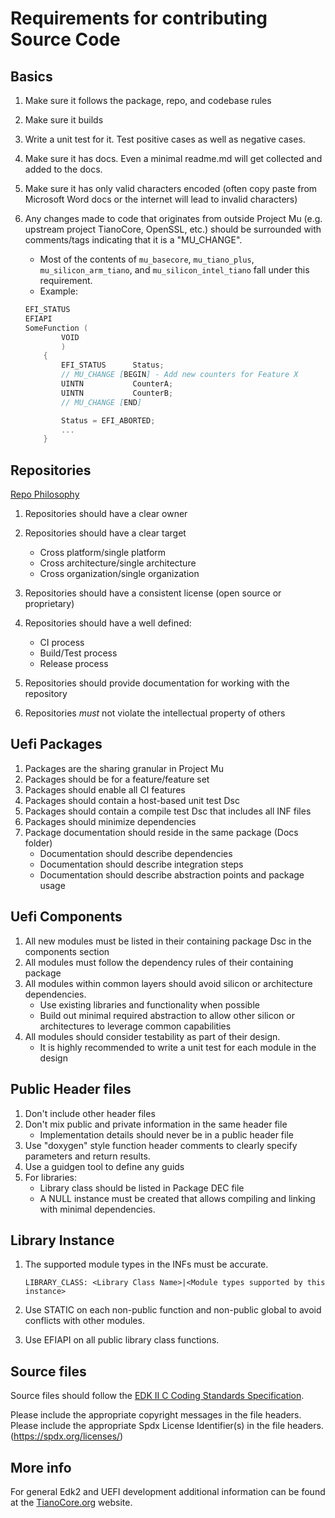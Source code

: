 # Requirements for contributing Source Code

## Basics

1. Make sure it follows the package, repo, and codebase rules
2. Make sure it builds
3. Write a unit test for it.  Test positive cases as well as negative cases.
4. Make sure it has docs.  Even a minimal readme.md will get collected and added to the docs.
5. Make sure it has only valid characters encoded (often copy paste from Microsoft Word docs or the internet will lead
   to invalid characters)
6. Any changes made to code that originates from outside Project Mu (e.g. upstream project TianoCore, OpenSSL, etc.)
   should be surrounded with comments/tags indicating that it is a "MU_CHANGE".
    - Most of the contents of `mu_basecore`, `mu_tiano_plus`, `mu_silicon_arm_tiano`, and `mu_silicon_intel_tiano`
      fall under this requirement.
    - Example:

    ```c
    EFI_STATUS
    EFIAPI
    SomeFunction (
            VOID
            )
        {
            EFI_STATUS      Status;
            // MU_CHANGE [BEGIN] - Add new counters for Feature X
            UINTN           CounterA;
            UINTN           CounterB;
            // MU_CHANGE [END]

            Status = EFI_ABORTED;
            ...
        }
    ```

## Repositories

[Repo Philosophy](overview.md#repo-philosophy)

1. Repositories should have a clear owner
2. Repositories should have a clear target
   - Cross platform/single platform
   - Cross architecture/single architecture
   - Cross organization/single organization

3. Repositories should have a consistent license (open source or proprietary)
4. Repositories should have a well defined:
   - CI process
   - Build/Test process
   - Release process

5. Repositories should provide documentation for working with the repository
6. Repositories _must_ not violate the intellectual property of others

## Uefi Packages

1. Packages are the sharing granular in Project Mu
2. Packages should be for a feature/feature set
3. Packages should enable all CI features
4. Packages should contain a host-based unit test Dsc
5. Packages should contain a compile test Dsc that includes all INF files
6. Packages should minimize dependencies
7. Package documentation should reside in the same package (Docs folder)
   - Documentation should describe dependencies
   - Documentation should describe integration steps
   - Documentation should describe abstraction points and package usage

## Uefi Components

1. All new modules must be listed in their containing package Dsc in the components section
2. All modules must follow the dependency rules of their containing package
3. All modules within common layers should avoid silicon or architecture dependencies.
    - Use existing libraries and functionality when possible
    - Build out minimal required abstraction to allow other silicon or architectures to leverage common capabilities
4. All modules should consider testability as part of their design.
    - It is highly recommended to write a unit test for each module in the design

## Public Header files

1. Don't include other header files
2. Don't mix public and private information in the same header file
    - Implementation details should never be in a public header file
3. Use "doxygen" style function header comments to clearly specify parameters and return results.
4. Use a guidgen tool to define any guids
5. For libraries:
    - Library class should be listed in Package DEC file
    - A NULL instance must be created that allows compiling and linking with minimal dependencies.

## Library Instance

1. The supported module types in the INFs must be accurate.

    ``` inf
    LIBRARY_CLASS: <Library Class Name>|<Module types supported by this instance>
    ```

2. Use STATIC on each non-public function and non-public global to avoid conflicts with other modules.
3. Use EFIAPI on all public library class functions.

## Source files

Source files should follow the [EDK II C Coding Standards Specification](https://edk2-docs.gitbook.io/edk-ii-c-coding-standards-specification/).

Please include the appropriate copyright messages in the file headers.
Please include the appropriate Spdx License Identifier(s) in the file headers. (<https://spdx.org/licenses/>)

## More info

For general Edk2 and UEFI development additional information can be found at the
[TianoCore.org](https://www.tianocore.org/) website.
